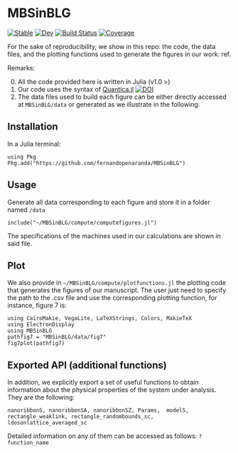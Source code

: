 # MBSinBLG

[![Stable](https://img.shields.io/badge/docs-stable-blue.svg)](https://fernandopenaranda.github.io/MBSinBLG.jl/stable)
[![Dev](https://img.shields.io/badge/docs-dev-blue.svg)](https://fernandopenaranda.github.io/MBSinBLG.jl/dev)
[![Build Status](https://github.com/fernandopenaranda/MBSinBLG.jl/actions/workflows/CI.yml/badge.svg?branch=main)](https://github.com/fernandopenaranda/MBSinBLG.jl/actions/workflows/CI.yml?query=branch%3Amain)
[![Coverage](https://codecov.io/gh/fernandopenaranda/MBSinBLG.jl/branch/main/graph/badge.svg)](https://codecov.io/gh/fernandopenaranda/MBSinBLG.jl)

For the sake of reproducibility, we show in this repo: the code, the data files, and the plotting functions used to generate the figures in our work: ref.

Remarks:  

0. All the code provided here is written in Julia (v1.0 >)
1. Our code uses the syntax of [Quantica.jl](https://github.com/pablosanjose/Quantica) [![DOI](https://zenodo.org/badge/DOI/10.5281/zenodo.4762964.svg)](https://doi.org/10.5281/zenodo.4762964)
2. The data files used to build each figure can be either directly accessed at `MBSinBLG/data` or generated as we illustrate in the following:

## Installation

In a Julia terminal: 
```
using Pkg
Pkg.add("https://github.com/fernandopenaranda/MBSinBLG")
```

## Usage

Generate all data corresponding to each figure and store it in a folder named `/data`
```
include("~/MBSinBLG/compute/computefigures.jl")
```
The specifications of the machines used in our calculations are shown in said file.

## Plot

We also provide in `~/MBSinBLG/compute/plotfunctions.jl` the plotting code that generates the figures of our manuscript.
The user just need to specify the path to the .csv file and use the corresponding plotting function, for instance, figure 7 is:
```
using CairoMakie, VegaLite, LaTeXStrings, Colors, MakieTeX
using ElectronDisplay
using MBSinBLG
pathfig7 = "MBSinBLG/data/fig7"
fig7plot(pathfig7)

```

## Exported API (additional functions)

In addition, we explicitly export a set of useful functions to obtain information about the physical properties of the system under analysis.
They are the following:
```
nanoribbonS, nanoribbonSA, nanoribbonSZ, Params,  modelS, rectangle_weaklink, rectangle_randombounds_sc, ldosonlattice_averaged_sc
```
Detailed information on any of them can be accessed as follows: `?function_name`


